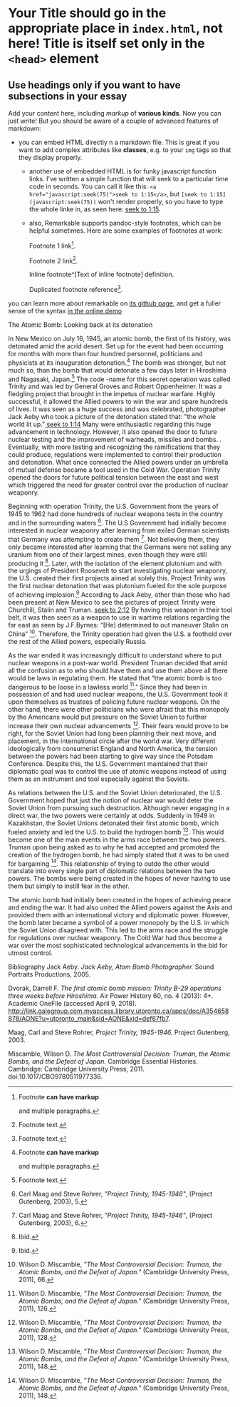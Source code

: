 # Your Title should go in the appropriate place in `index.html`, not here! Title is itself set only in the `<head>` element

## Use headings only if you want to have subsections in your essay

<div class="sidepanel">
              <!-- This is the div where all the popcorn action will hapen -->
              <div id="popcorn-container">
              </div>
            </div>



Add your content here, including _markup_ of **various kinds**. Now you can just write! But you should be aware of a couple of advanced features of markdown:
- you can embed HTML directly n a markdown file. This is great if you want to add complex attributes like **classes**, e.g. to your `img` tags so that they display properly.
  - another use of embedded HTML is for funky javascript function links. I've written a simple function that will seek to a particular time code in seconds.  You can call it like this: `<a href="javascript:seek(75)">seek to 1:15</a>`, but `[seek to 1:15](javascript:seek(75))` won't render properly, so you have to type the whole linke in, as seen here: <a href="#" onclick="javascript:seek(75)"> seek to 1:15</a>.
  - also, Remarkable supports pandoc-style footnotes, which can be helpful sometimes. Here are some examples of footnotes at work:

    Footnote 1 link[^first].

    Footnote 2 link[^second].

    Inline footnote^[Text of inline footnote] definition.

    Duplicated footnote reference[^second].

you can learn more about remarkable on [its github page](https://github.com/jonschlinkert/remarkable), and get a fuller sense of the syntax [in the online demo](https://jonschlinkert.github.io/remarkable/demo/)


[^first]: Footnote **can have markup**

    and multiple paragraphs.

[^second]: Footnote text.


The Atomic Bomb: Looking back at its detonation


In New Mexico on July 16, 1945, an atomic bomb, the first of its history, was detonated amid the acrid desert. Set up for the event had been occurring for months with more than four hundred personnel, politicians and physicists at its inauguration detonation.[^first] The bomb was stronger, but not much so, than the bomb that would detonate a few days later in Hiroshima and Nagasaki, Japan.[^second] The code -name for this secret operation was called Trinity and was led by General Groves and Robert Oppenheimer. It was a fledgling project that brought in the impetus of nuclear warfare. Highly successful, it allowed the Allied powers to win the war and spare hundreds of lives. It was seen as a huge success and was celebrated, photographer Jack Aeby who took a picture of the detonation stated that: "the whole world lit up."<a href="https://storycorps.org/listen/jack-aeby-atom-bomb-photographer/" onclick="javascript:seek(110)"> seek to 1:14</a> Many were enthusiastic regarding this huge advancement in technology. However, it also opened the door to future nuclear testing and the improvement of warheads, missiles and bombs. . Eventually, with more testing and recognizing the ramifications that they could produce, regulations were implemented to control their production and detonation. What once connected the Allied powers under an umbrella of mutual defense became a tool used in the Cold War. Operation Trinity opened the doors for future political tension between the east and west which triggered the need for greater control over the production of nuclear weaponry.




[^first]: Darrel F. Dvorak, _"The first atomic bomb mission: Trinity B-29 operations three weeks before Hiroshima"_, (Academic OneFile, 2013), 1.
[^second]: Darrel F. Dvorak, _"The first atomic bomb mission: Trinity B-29 operations three weeks before Hiroshima"_, (Academic OneFile, 2013), 1.




Beginning with operation Trinity, the U.S. Government from the years of 1945 to 1962 had done hundreds of nuclear weapons tests in the country and in the surrounding waters [^third]. The U.S Government had initially become interested in nuclear weaponry after learning from exiled German scientists that Germany was attempting to create them [^fourth].  Not believing them, they only became interested after learning that the Germans were not selling any uranium from one of their largest mines, even though they were still producing it [^fifth].  Later, with the isolation of the element plutonium and with the urgings of President Roosevelt to start investigating nuclear weaponry, the U.S. created their first projects aimed at solely this. Project Trinity was the first nuclear detonation that was plutonium fueled for the sole purpose of achieving implosion.[^sixth]  According to Jack Aeby, other than those who had been present at New Mexico to see the pictures of project Trinity were Churchill, Stalin and Truman. <a href="https://storycorps.org/listen/jack-aeby-atom-bomb-photographer/" onclick="javascript:seek(208)"> seek to 2:12</a> By having this weapon in their tool belt, it was then seen as a weapon to use in wartime relations regarding the far east as seen by J.F.Byrnes: “[He] determined to out maneuver Stalin on China” [^seventh].  Therefore, the Trinity operation had given the U.S. a foothold over the rest of the Allied powers, especially Russia.




[^third]: Carl Maag and Steve Rohrer, _"Project Trinity, 1945-1946"_, (Project Gutenberg, 2003), 5.
[^fourth]: Carl Maag and Steve Rohrer, _"Project Trinity, 1945-1946"_, (Project Gutenberg, 2003), 6.
[^fifth]: Ibid.
[^sixth]: Ibid.
[^seventh]: Wilson D. Miscamble, _"The Most Controversial Decision: Truman, the Atomic Bombs, and the Defeat of Japan."_ (Cambridge University Press, 2011), 66.




As the war ended it was increasingly difficult to understand where to put nuclear weapons in a post-war world. President Truman decided that amid all the confusion as to who should have them and use them above all there would be laws in regulating them. He stated that “the atomic bomb is too dangerous to be loose in a lawless world [^eighth].”  Since they had been in possession of and had used nuclear weapons, the U.S. Government took it upon themselves as trustees of policing future nuclear weapons. On the other hand, there were other politicians who were afraid that this monopoly by the Americans would put pressure on the Soviet Union to further increase their own nuclear advancements [^ninth].  Their fears would prove to be right, for the Soviet Union had long been planning their next move, and placement, in the international circle after the world war. Very different ideologically from consumerist England and North America, the tension between the powers had been starting to give way since the Potsdam Conference. Despite this, the U.S. Government maintained that their diplomatic goal was to control the use of atomic weapons instead of using them as an instrument and tool especially against the Soviets.




[^eighth]: Wilson D. Miscamble, _"The Most Controversial Decision: Truman, the Atomic Bombs, and the Defeat of Japan."_ (Cambridge University Press, 2011), 126.
[^ninth]: Wilson D. Miscamble, _"The Most Controversial Decision: Truman, the Atomic Bombs, and the Defeat of Japan."_ (Cambridge University Press, 2011), 128.




As relations between the U.S. and the Soviet Union deteriorated, the U.S. Government hoped that just the notion of nuclear war would deter the Soviet Union from pursuing such destruction. Although never engaging in a direct war, the two powers were certainly at odds. Suddenly in 1949 in Kazakhstan, the Soviet Unions detonated their first atomic bomb, which fueled anxiety and led the U.S. to build the hydrogen bomb [^tenth].  This would become one of the main events in the arms race between the two powers. Truman upon being asked as to why he had accepted and promoted the creation of the hydrogen bomb, he had simply stated that it was to be used for bargaining [^eleventh].  This relationship of trying to outdo the other would translate into every single part of diplomatic relations between the two powers. The bombs were being created in the hopes of never having to use them but simply to instill fear in the other.




[^tenth]: Wilson D. Miscamble, _"The Most Controversial Decision: Truman, the Atomic Bombs, and the Defeat of Japan."_ (Cambridge University Press, 2011), 148.
[^eleventh]: Wilson D. Miscamble, _"The Most Controversial Decision: Truman, the Atomic Bombs, and the Defeat of Japan."_ (Cambridge University Press, 2011), 148.




 The atomic bomb had initially been created in the hopes of achieving peace and ending the war. It had also united the Allied powers against the Axis and provided them with an international victory and diplomatic power. However, the bomb later became a symbol of a power monopoly by the U.S. in which the Soviet Union disagreed with. This led to the arms race and the struggle for regulations over nuclear weaponry. The Cold War had thus become a war over the most sophisticated technological advancements in the bid for utmost control.


Bibliography
Jack Aeby. _Jack Aeby, Atom Bomb Photographer._ Sound Portraits Productions, 2005.


Dvorak, Darrell F. _The first atomic bomb mission: Trinity B-29 operations three weeks before Hiroshima._ Air Power History 60, no. 4 (2013): 4+. Academic OneFile (accessed April 9, 2018). http://link.galegroup.com.myaccess.library.utoronto.ca/apps/doc/A354658878/AONE?u=utoronto_main&sid=AONE&xid=def67fb7.


Maag, Carl and Steve Rohrer, _Project Trinity, 1945-1946._ Project Gutenberg, 2003.


Miscamble, Wilson D. _The Most Controversial Decision: Truman, the Atomic Bombs, and the Defeat of Japan._ Cambridge Essential Histories. Cambridge: Cambridge University Press, 2011. doi:10.1017/CBO9780511977336.

